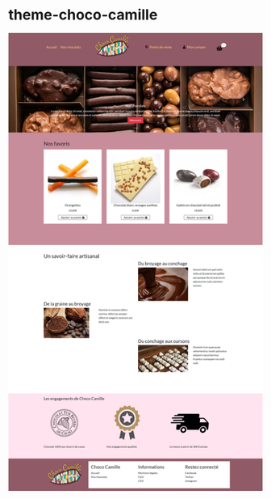 # theme-choco-camille
![Cover](https://github.com/camdau/theme-choco-camille/blob/main/screenshot.png)
